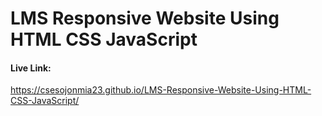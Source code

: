 # LMS Responsive Website Using HTML CSS JavaScript

#### Live Link:
https://csesojonmia23.github.io/LMS-Responsive-Website-Using-HTML-CSS-JavaScript/
